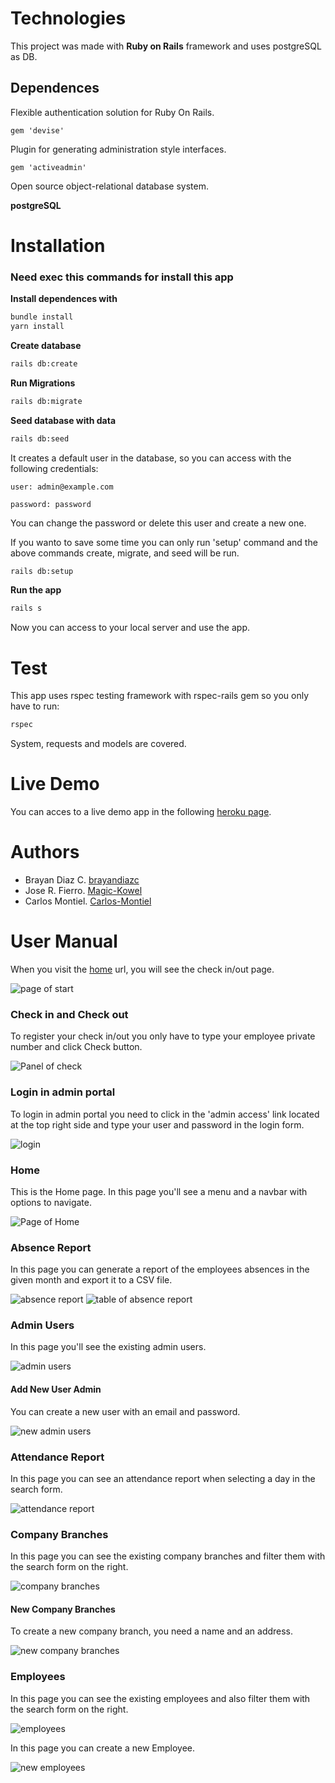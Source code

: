 # Technologies 
This project was made with **Ruby on Rails** framework and uses postgreSQL as DB.

## Dependences

Flexible authentication solution for Ruby On Rails.

`gem 'devise'`

Plugin for generating administration style interfaces.

`gem 'activeadmin'`

Open source object-relational database system.

**postgreSQL**
 
# Installation
### **Need exec this commands for install this app**

**Install dependences with**
```bash
bundle install
yarn install
```
**Create database**
```bash
rails db:create
```
**Run Migrations**
```bash
rails db:migrate
```
**Seed database with data**
```bash
rails db:seed
```
It creates a default user in the database, so you can access with the following credentials:

`user: admin@example.com`

`password: password`

You can change the password or delete this user and create a new one.

If you wanto to save some time you can only run 'setup' command and the above commands create, migrate, and seed will be run.
```bash
rails db:setup
```

**Run the app**
```bash
rails s
```
Now you can access to your local server and use the app.

# Test
This app uses rspec testing framework with rspec-rails gem so you only have to run:
```bash
rspec
```
System, requests and models are covered.

# Live Demo
You can acces to a live demo app in the following [heroku page](https://kata-07-team-04.herokuapp.com).

# Authors
- Brayan Diaz C. [brayandiazc](https://github.com/brayandaizc)
- Jose R. Fierro. [Magic-Kowel](https://github.com/Magic-Kowel)
- Carlos Montiel. [Carlos-Montiel](https://github.com/Carlos-Montiel) 

# User Manual
When you visit the [home](http://127.0.0.1:3000 "home") url, you will see the check in/out page.

![page of start](../img/inicio.png "page of start")

### Check in and Check out
To register your check in/out you only have to type your employee private number and click Check button. 

![Panel of check](../img/panel_de_check.png "Panel of check")

### Login in admin portal
To login in admin portal you need to click in the 'admin access' link located at the top right side and type your user and password in the login form.

![login](../img/login.png "login")

### Home
This is the Home page. In this page you'll see a menu and a navbar with options to navigate.

![Page of Home](../img/home.png "Page of Home")

### Absence Report
In this page you can generate a report of the employees absences in the given month and export it to a CSV file.

![absence report](../img/absence_report.png "seach absence report")
![table of absence report](../img/table_absence_report.png "table of absence report")

### Admin Users
In this page you'll see the existing admin users.

![admin users](../img/admin_users.png "admin users")

####  Add New User Admin
You can create a new user with an email and password.

![new admin users](../img/new_admin_users.png "new admin users")

###  Attendance Report
In this page you can see an attendance report when selecting a day in the search form.

![attendance report](../img/attendance_report.png "attendance report")

### Company Branches
In this page you can see the existing company branches and filter them with the search form on the right.

![company branches](../img/company_branches.png "company branches")

#### New Company Branches
To create a new company branch, you need a name and an address.

![new company branches](../img/new_company_branches.png "new company branches")

### Employees
In this page you can see the existing employees and also filter them with the search form on the right.

![employees](../img/employees.png "employees")

In this page you can create a new Employee.

![new employees](../img/new_employees.png "new employees")
